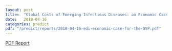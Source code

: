 ```yaml
---
layout: post
title:  "Global Costs of Emerging Infectious Diseases: an Economic Case for the Global Virome Project"
date:   2018-04-16
categories: predict
pdf: "/predict/reports/2018-04-16-edi-economic-case-for-the-GVP.pdf"
---
```


[PDF Report]({{site.baseurl}}/predict/reports/2018-04-16-edi-economic-case-for-the-GVP.pdf)
